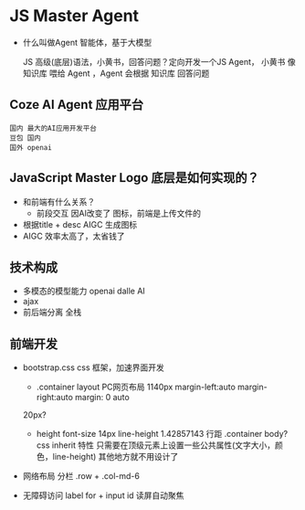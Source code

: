 # JS Master Agent

- 什么叫做Agent
  智能体，基于大模型

  JS 高级(底层)语法，小黄书，回答问题？定向开发一个JS Agent，
  小黄书 像知识库 喂给 Agent ，Agent 会根据 知识库 回答问题

## Coze AI Agent 应用平台
    国内 最大的AI应用开发平台
    豆包 国内
    国外 openai


## JavaScript Master Logo 底层是如何实现的？

- 和前端有什么关系？
  - 前段交互 因AI改变了
图标，前端是上传文件的
- 根据title + desc AIGC 生成图标
- AIGC 效率太高了，太省钱了 


## 技术构成
  - 多模态的模型能力 openai dalle AI
  - ajax 
  - 前后端分离 全栈


## 前端开发
  - bootstrap.css
    css 框架，加速界面开发
    - .container
    layout PC网页布局 1140px
    margin-left:auto
    margin-right:auto
    margin: 0 auto

    20px?
    - height
    font-size 14px
    line-height 1.42857143 行距
    .container  body?
    css inherit 特性
    只需要在顶级元素上设置一些公共属性(文字大小，颜色，line-height)
    其他地方就不用设计了
  - 网络布局 分栏
    .row + .col-md-6
  - 无障碍访问
    label for + input id
    读屏自动聚焦
